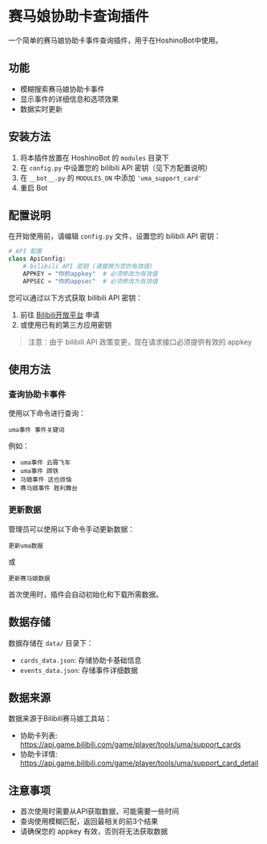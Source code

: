 # 赛马娘协助卡查询插件

一个简单的赛马娘协助卡事件查询插件，用于在HoshinoBot中使用。

## 功能

- 模糊搜索赛马娘协助卡事件
- 显示事件的详细信息和选项效果
- 数据实时更新

## 安装方法

1. 将本插件放置在 HoshinoBot 的 `modules` 目录下
2. 在 `config.py` 中设置您的 bilibili API 密钥（见下方配置说明）
3. 在 `__bot__.py` 的 `MODULES_ON` 中添加 `'uma_support_card'`
4. 重启 Bot

## 配置说明

在开始使用前，请编辑 `config.py` 文件，设置您的 bilibili API 密钥：

```python
# API 配置
class ApiConfig:
    # bilibili API 密钥 (请替换为您的有效值)
    APPKEY = "你的appkey"  # 必须修改为有效值
    APPSEC = "你的appsec"  # 必须修改为有效值
```

您可以通过以下方式获取 bilibili API 密钥：
1. 前往 [Bilibili开放平台](https://www.bilibili.com/account/api) 申请
2. 或使用已有的第三方应用密钥

> 注意：由于 bilibili API 政策变更，现在请求接口必须提供有效的 appkey

## 使用方法

### 查询协助卡事件

使用以下命令进行查询：

```
uma事件 事件关键词
```

例如：
- `uma事件 云霄飞车`
- `uma事件 蹄铁`
- `马娘事件 这也烦恼`
- `赛马娘事件 胜利舞台`

### 更新数据

管理员可以使用以下命令手动更新数据：

```
更新uma数据
```

或

```
更新赛马娘数据
```

首次使用时，插件会自动初始化和下载所需数据。

## 数据存储

数据存储在 `data/` 目录下：
- `cards_data.json`: 存储协助卡基础信息
- `events_data.json`: 存储事件详细数据

## 数据来源

数据来源于Bilibili赛马娘工具站：
- 协助卡列表: https://api.game.bilibili.com/game/player/tools/uma/support_cards
- 协助卡详情: https://api.game.bilibili.com/game/player/tools/uma/support_card_detail

## 注意事项

- 首次使用时需要从API获取数据，可能需要一些时间
- 查询使用模糊匹配，返回最相关的前3个结果
- 请确保您的 appkey 有效，否则将无法获取数据 